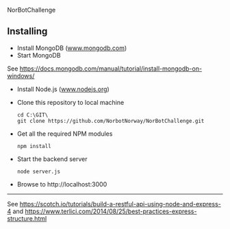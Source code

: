 NorBotChallenge

## Installing

* Install MongoDB (www.mongodb.com)
* Start MongoDB

See https://docs.mongodb.com/manual/tutorial/install-mongodb-on-windows/

* Install Node.js (www.nodejs.org)
* Clone this repository to local machine

      cd C:\GIT\
      git clone https://github.com/NorbotNorway/NorBotChallenge.git

* Get all the required NPM modules

      npm install

* Start the backend server

      node server.js

* Browse to http://localhost:3000

-----

See https://scotch.io/tutorials/build-a-restful-api-using-node-and-express-4
and
https://www.terlici.com/2014/08/25/best-practices-express-structure.html

